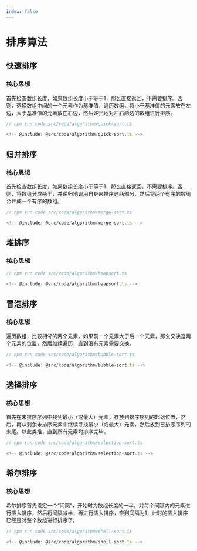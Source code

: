 ```yaml
---
index: false
---
```

# 排序算法

## 快速排序

### 核心思想

首先检查数组长度，如果数组长度小于等于1，那么直接返回，不需要排序。否则，选择数组中间的一个元素作为基准值，遍历数组，将小于基准值的元素放在左边，大于基准值的元素放在右边，然后递归地对左右两边的数组进行排序。

```ts
// npm run code src/code/algorithm/quick-sort.ts

<!-- @include: @src/code/algorithm/quick-sort.ts -->
```

## 归并排序

### 核心思想

首先检查数组长度，如果数组长度小于等于1，那么直接返回，不需要排序。否则，将数组分成两半，并递归地调用自身来排序这两部分，然后将两个有序的数组合并成一个有序的数组。

```ts
// npm run code src/code/algorithm/merge-sort.ts

<!-- @include: @src/code/algorithm/merge-sort.ts -->
```

## 堆排序

### 核心思想

```ts
// npm run code src/code/algorithm/heapsort.ts

<!-- @include: @src/code/algorithm/heapsort.ts -->
```

## 冒泡排序

### 核心思想

遍历数组，比较相邻的两个元素，如果前一个元素大于后一个元素，那么交换这两个元素的位置，然后继续遍历，直到没有元素需要交换。

```ts
// npm run code src/code/algorithm/bubble-sort.ts

<!-- @include: @src/code/algorithm/bubble-sort.ts -->
```

## 选择排序

### 核心思想

首先在未排序序列中找到最小（或最大）元素，存放到排序序列的起始位置，然后，再从剩余未排序元素中继续寻找最小（或最大）元素，然后放到已排序序列的末尾。以此类推，直到所有元素均排序完毕。

```ts
// npm run code src/code/algorithm/selection-sort.ts

<!-- @include: @src/code/algorithm/selection-sort.ts -->
```

## 希尔排序

### 核心思想

希尔排序首先设定一个“间隔”，开始时为数组长度的一半，对每个间隔内的元素进行插入排序，然后将间隔减半，再进行插入排序，直到间隔为1，此时的插入排序已经是对整个数组进行排序了。

```ts
// npm run code src/code/algorithm/shell-sort.ts

<!-- @include: @src/code/algorithm/shell-sort.ts -->
```
